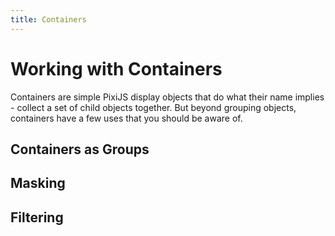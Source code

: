 ```yaml
---
title: Containers
---
```

# Working with Containers

Containers are simple PixiJS display objects that do what their name implies - collect a set of child objects together.  But beyond grouping objects, containers have a few uses that you should be aware of.

## Containers as Groups

## Masking

## Filtering